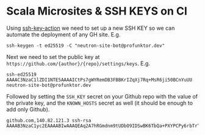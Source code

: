 # Scala Microsites & SSH KEYS on CI

Using [ssh-key-action](https://github.com/shimataro/ssh-key-action) we need to set up a new SSH KEY so we can automate the deployment of any GH site. E.g.

```shell
ssh-keygen -t ed25519 -C "neutron-site-bot@profunktor.dev"
```

Next we need to set the public key at `https://github.com/{author}/{repo}/settings/keys`. E.g.

```
ssh-ed25519 AAAAC3NzaC1lZDI1NTE5AAAAICtPs7gWYRemDB3FBBKrIZqXj7Rq+MsR6ji50BCnYuUU neutron-site-bot@profunktor.dev
```

Followed by setting the `SSH_KEY` secret on your Github repo with the value of the private key, and the `KNOWN_HOSTS` secret as well (it should be enough to add only Github).

```
github.com,140.82.121.3 ssh-rsa AAAAB3NzaC1yc2EAAAABIwAAAQEAq2A7hRGmdnm9tUDbO9IDSwBK6TbQa+PXYPCPy6rbTrTtw7PHkccKrpp0yVhp5HdEIcKr6pLlVDBfOLX9QUsyCOV0wzfjIJNlGEYsdlLJizHhbn2mUjvSAHQqZETYP81eFzLQNnPHt4EVVUh7VfDESU84KezmD5QlWpXLmvU31/yMf+Se8xhHTvKSCZIFImWwoG6mbUoWf9nzpIoaSjB+weqqUUmpaaasXVal72J+UX2B+2RPW3RcT0eOzQgqlJL3RKrTJvdsjE3JEAvGq3lGHSZXy28G3skua2SmVi/w4yCE6gbODqnTWlg7+wC604ydGXA8VJiS5ap43JXiUFFAaQ==
```
